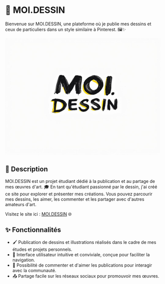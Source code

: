 # 🎨 MOI.DESSIN

Bienvenue sur MOI.DESSIN, une plateforme où je publie mes dessins et ceux de particuliers dans un style similaire à Pinterest. 🖼️✨

![Logo MOI.DESSIN](./ressources/Moi.dessin1.jpg)

## 📝 Description

MOI.DESSIN est un projet étudiant dédié à la publication et au partage de mes œuvres d'art. 🎓 En tant qu'étudiant passionné par le dessin, j'ai créé ce site pour explorer et présenter mes créations. Vous pouvez parcourir mes dessins, les aimer, les commenter et les partager avec d'autres amateurs d'art.

Visitez le site ici : [MOI.DESSIN](https://tinx242.github.io/Moi.Dessin/) 🌐

## ✨ Fonctionnalités

- 🖌️ Publication de dessins et illustrations réalisés dans le cadre de mes études et projets personnels.
- 🌟 Interface utilisateur intuitive et conviviale, conçue pour faciliter la navigation.
- 💬 Possibilité de commenter et d'aimer les publications pour interagir avec la communauté.
- 📤 Partage facile sur les réseaux sociaux pour promouvoir mes œuvres.
